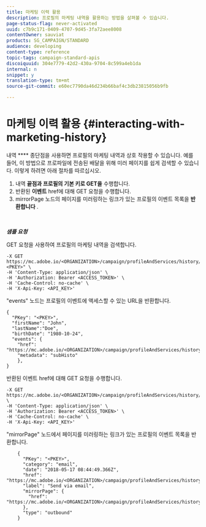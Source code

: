 ```yaml
---
title: 마케팅 이력 활용
description: 프로필의 마케팅 내역을 활용하는 방법을 살펴볼 수 있습니다.
page-status-flag: never-activated
uuid: c7b9c171-0409-4707-9d45-3fa72aee8008
contentOwner: sauviat
products: SG_CAMPAIGN/STANDARD
audience: developing
content-type: reference
topic-tags: campaign-standard-apis
discoiquuid: 304e7779-42d2-430a-9704-8c599a4eb1da
internal: n
snippet: y
translation-type: tm+mt
source-git-commit: e60ec7790da46d234b66baf4c3db23815056b9fb

---
```



# 마케팅 이력 활용 {#interacting-with-marketing-history}

내역 **** 종단점을 사용하면 프로필의 마케팅 내역과 상호 작용할 수 있습니다.
예를 들어, 이 방법으로 프로파일에 전송된 배달을 위해 미러 페이지를 쉽게 검색할 수 있습니다. 이렇게 하려면 아래 절차를 따르십시오.

1. 내역 **끝점과 프로필의 기본 키로 GET을** 수행합니다.
1. 반환된 **이벤트** href에 대해 GET 요청을 수행합니다.
1. mirrorPage 노드의 페이지를 미러링하는 링크가 있는 프로필의 이벤트 목록을 **반환합니다** .

<br/>

***샘플 요청&#x200B;***

GET 요청을 사용하여 프로필의 마케팅 내역을 검색합니다.

```
-X GET https://mc.adobe.io/<ORGANIZATION>/campaign/profileAndServices/history/"<PKEY>" \
-H 'Content-Type: application/json' \
-H 'Authorization: Bearer <ACCESS_TOKEN>' \
-H 'Cache-Control: no-cache' \
-H 'X-Api-Key: <API_KEY>'
```

&quot;events&quot; 노드는 프로필의 이벤트에 액세스할 수 있는 URL을 반환합니다.

```
{
  "PKey": "<PKEY>",
  "firstName": "John",
  "lastName":"Doe",
  "birthDate": "1980-10-24",
  "events": {
    "href": "https://mc.adobe.io/<ORGANIZATION>/campaign/profileAndServices/history/<PKEY>/events/",
    "metadata": "subHisto"
    },
}
```

반환된 이벤트 href에 대해 GET 요청을 수행합니다.

```
-X GET https://mc.adobe.io/<ORGANIZATION>/campaign/profileAndServices/history/<PKEY>/events \
-H 'Content-Type: application/json' \
-H 'Authorization: Bearer <ACCESS_TOKEN>' \
-H 'Cache-Control: no-cache' \
-H 'X-Api-Key: <API_KEY>'
```

&quot;mirrorPage&quot; 노드에서 페이지를 미러링하는 링크가 있는 프로필의 이벤트 목록을 반환합니다.

```
    {
      "PKey": "<PKEY>",
      "category": "email",
      "date": "2018-05-17 08:44:49.366Z",
      "href": "https://mc.adobe.io/<ORGANIZATION>/campaign/profileAndServices/history/<PKEY>/events/<PKEY>",
      "label": "Send via email",
      "mirrorPage": {
        "href": "https://mc.adobe.io/<ORGANIZATION>/campaign/profileAndServices/history/<PKEY>/events/<PKEY>/mirrorPage/"
      },
      "type": "outbound"
    }
```
